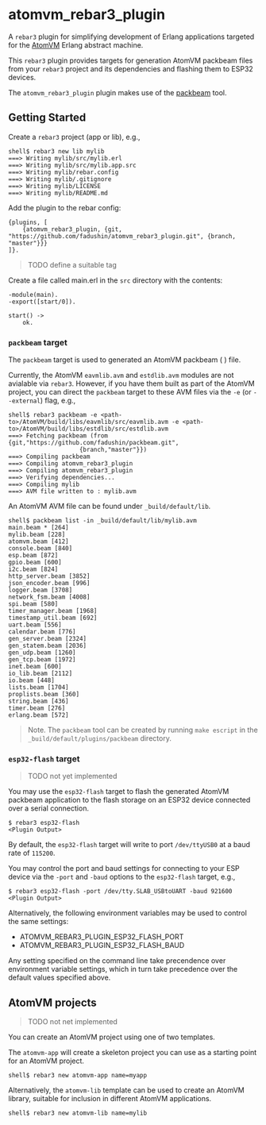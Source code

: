# atomvm_rebar3_plugin

A `rebar3` plugin for simplifying development of Erlang applications targeted for the <a href="http://github.com/bettio/AtomVM">AtomVM</a> Erlang abstract machine.

This `rebar3` plugin provides targets for generation AtomVM packbeam files from your `rebar3` project and its dependencies and flashing them to ESP32 devices.

The `atomvm_rebar3_plugin` plugin makes use of the <a href="https://github.com/fadushin/packbeam">packbeam</a> tool.

## Getting Started

Create a `rebar3` project (app or lib), e.g.,

    shell$ rebar3 new lib mylib
    ===> Writing mylib/src/mylib.erl
    ===> Writing mylib/src/mylib.app.src
    ===> Writing mylib/rebar.config
    ===> Writing mylib/.gitignore
    ===> Writing mylib/LICENSE
    ===> Writing mylib/README.md

Add the plugin to the rebar config:

    {plugins, [
        {atomvm_rebar3_plugin, {git, "https://github.com/fadushin/atomvm_rebar3_plugin.git", {branch, "master"}}}
    ]}.

> TODO define a suitable tag

Create a file called main.erl in the `src` directory with the contents:

    -module(main).
    -export([start/0]).

    start() ->
        ok.

### `packbeam` target

The `packbeam` target is used to generated an AtomVM packbeam ( ) file.

Currently, the AtomVM `eavmlib.avm` and `estdlib.avm` modules are not avialable via `rebar3`.  However, if you have them built as part of the AtomVM project, you can direct the `packbeam` target to these AVM files via the `-e` (or `--external`) flag, e.g.,

    shell$ rebar3 packbeam -e <path-to>/AtomVM/build/libs/eavmlib/src/eavmlib.avm -e <path-to>/AtomVM/build/libs/estdlib/src/estdlib.avm
    ===> Fetching packbeam (from {git,"https://github.com/fadushin/packbeam.git",
                        {branch,"master"}})
    ===> Compiling packbeam
    ===> Compiling atomvm_rebar3_plugin
    ===> Compiling atomvm_rebar3_plugin
    ===> Verifying dependencies...
    ===> Compiling mylib
    ===> AVM file written to : mylib.avm

An AtomVM AVM file can be found under `_build/default/lib`.

    shell$ packbeam list -in _build/default/lib/mylib.avm
    main.beam * [264]
    mylib.beam [228]
    atomvm.beam [412]
    console.beam [840]
    esp.beam [872]
    gpio.beam [600]
    i2c.beam [824]
    http_server.beam [3852]
    json_encoder.beam [996]
    logger.beam [3708]
    network_fsm.beam [4008]
    spi.beam [580]
    timer_manager.beam [1968]
    timestamp_util.beam [692]
    uart.beam [556]
    calendar.beam [776]
    gen_server.beam [2324]
    gen_statem.beam [2036]
    gen_udp.beam [1260]
    gen_tcp.beam [1972]
    inet.beam [600]
    io_lib.beam [2112]
    io.beam [448]
    lists.beam [1704]
    proplists.beam [360]
    string.beam [436]
    timer.beam [276]
    erlang.beam [572]

> Note.  The `packbeam` tool can be created by running `make escript` in the `_build/default/plugins/packbeam` directory.

### `esp32-flash` target

> TODO not yet implemented

You may use the `esp32-flash` target to flash the generated AtomVM packbeam application to the flash storage on an ESP32 device connected over a serial connection.

    $ rebar3 esp32-flash
    <Plugin Output>

By default, the `esp32-flash` target will write to port `/dev/ttyUSB0` at a baud rate of `115200`.

You may control the port and baud settings for connecting to your ESP device via the `-port` and `-baud` options to the `esp32-flash` target, e.g.,

    $ rebar3 esp32-flash -port /dev/tty.SLAB_USBtoUART -baud 921600
    <Plugin Output>

Alternatively, the following environment variables may be used to control the same settings:

* ATOMVM_REBAR3_PLUGIN_ESP32_FLASH_PORT
* ATOMVM_REBAR3_PLUGIN_ESP32_FLASH_BAUD

Any setting specified on the command line take precendence over environment variable settings, which in turn take precedence over the default values specified above.


## AtomVM projects

> TODO not net implemented

You can create an AtomVM project using one of two templates.

The `atomvm-app` will create a skeleton project you can use as a starting point for an AtomVM project.

    shell$ rebar3 new atomvm-app name=myapp

Alternatively, the `atomvm-lib` template can be used to create an AtomVM library, suitable for inclusion in different AtomVM applications.

    shell$ rebar3 new atomvm-lib name=mylib
